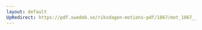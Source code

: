 ```yaml
---
layout: default
UpRedirect: https://pdf.swedeb.se/riksdagen-motions-pdf/1867/mot_1867__ak__00007/mot_1867__ak__00007_006.pdf
---
```

